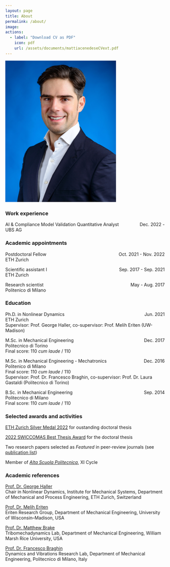 ```yaml
---
layout: page
title: About
permalink: /about/
image: 
actions:
  - label: "Download CV as PDF"
    icon: pdf
    url: /assets/documents/mattiacenedeseCVext.pdf
---
```


<img src="/assets/images/mattiacenedese.jpg" width="350">

### Work experience

<p style="text-align:left;">
    AI & Compliance Model Validation Quantitative Analyst
    <span style="float:right;">
        Dec. 2022 -
    </span> <br>
    UBS AG
</p>

### Academic appointments

<p style="text-align:left;">
    Postdoctoral Fellow
    <span style="float:right;">
        Oct. 2021 - Nov. 2022
    </span> <br>
    ETH Zurich
</p>

<p style="text-align:left;">
    Scientific assistant I
    <span style="float:right;">
        Sep. 2017 - Sep. 2021
    </span> <br>
    ETH Zurich
</p>

<p style="text-align:left;">
    Research scientist
    <span style="float:right;">
        May - Aug. 2017 
    </span> <br>
    Politenico di Milano
</p>

### Education

<p style="text-align:left;">
    Ph.D. in Nonlinear Dynamics
    <span style="float:right;">
        Jun. 2021 
    </span> <br>
    ETH Zurich <br>
    Supervisor: Prof. George Haller, co-supervisor: Prof. Melih Eriten (UW-Madison)
</p>

<p style="text-align:left;">
    M.Sc. in Mechanical Engineering
    <span style="float:right;">
        Dec. 2017 
    </span> <br>
    Politecnico di Torino  <br>
    Final score: 110 <em>cum laude</em> / 110
</p> 

<p style="text-align:left;">
    M.Sc. in Mechanical Engineering - Mechatronics
    <span style="float:right;">
        Dec. 2016 
    </span> <br>
    Politenico di Milano <br>
    Final score: 110 <em>cum laude</em> / 110 <br>
    Supervisor: Prof. Dr. Francesco Braghin, co-supervisor: Prof. Dr. Laura Gastaldi (Politecnico di Torino)
</p>

<p style="text-align:left;">
    B.Sc. in Mechanical Engineering
    <span style="float:right;">
        Sep. 2014 
    </span> <br>
    Politecnico di Milano  <br>
    Final score: 110 <em>cum laude</em> / 110
</p> 

### Selected awards and activities

[ETH Zurich Silver Medal 2022](https://mavt.ethz.ch/news-and-events/d-mavt-news/2022/11/herausragende-doktorarbeiten-2022.html) for oustanding doctoral thesis

[2022 SWICCOMAS Best Thesis Award](https://swiccomas.ch/awards/) for the doctoral thesis

Two research papers selected as *Featured* in peer-review journals (see [publication list](/publications/))

Member of [*Alta Scuola Politecnica*](https://www.asp-poli.it), XI Cycle

### Academic references

[Prof. Dr. George Haller](http://georgehaller.com)  
Chair in Nonlinear Dynamics, Institute for Mechanical Systems, Department of Mechanical and Process Engineering, ETH Zurich, Switzerland

[Prof. Dr. Melih Eriten](http://friction.engr.wisc.edu)  
Eriten Research Group, Department of Mechanical Engineering, University of Wisconsin–Madison, USA 

[Prof. Dr. Matthew Brake](http://brake.rice.edu)  
Tribomechadynamics Lab, Department of Mechanical Engineering, William Marsh Rice University, USA

[Prof. Dr. Francesco Braghin](https://www.mecc.polimi.it/us/research/faculty/faculty/prof-francesco-braghin/)  
Dynamics and Vibrations Research Lab, Department of Mechanical Engineering, Politecnico di Milano, Italy
